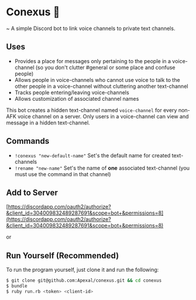 # Conexus 🔗
~ A simple Discord bot to link voice channels to private text channels.

## Uses
- Provides a place for messages only pertaining to the people in a voice-channel (so you don't clutter #general or some place and confuse people)
- Allows people in voice-channels who cannot use voice to talk to the other people in a voice-channel without cluttering another text-channel
- Tracks people entering/leaving voice-channels
- Allows customization of associated channel names

This bot creates a hidden text-channel named `voice-channel` for every non-AFK voice channel on a server. Only users in a voice-channel can view and message in a hidden text-channel. 

## Commands
- `!conexus "new-default-name"` Set's the default name for created text-channels
- `!rename "new-name"` Set's the name of **one** associated text-channel (you must use the command in that channel)

## Add to Server
[https://discordapp.com/oauth2/authorize?&client_id=304009832489287691&scope=bot+&permissions=8](https://discordapp.com/oauth2/authorize?&client_id=304009832489287691&scope=bot+&permissions=8)

or

## Run Yourself (Recommended)
To run the program yourself, just clone it and run the following:
```sh
$ git clone git@github.com:Apexal/conexus.git && cd conexus
$ bundle
$ ruby run.rb <token> <client-id>
```
